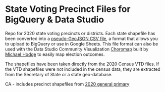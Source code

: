 # State Voting Precinct Files for BigQuery & Data Studio

Repo for 2020 state voting precincts or districts.  Each state shapefile has been converted into a [pseudo-GeoJSON CSV file](https://medium.com/google-cloud/how-to-load-geographic-data-like-zipcode-boundaries-into-bigquery-25e4be4391c8), a format that allows you to upload to BigQuery or use in Google Sheets. This file format can also be used with the Data Studio Community Visualization [Choromap](https://datastudio.google.com/u/0/reporting/4617cbac-3514-4c8d-a999-a3cb6683e579/page/N9GUB) built by [Michael Hodge](https://github.com/datasciencecampus/community-visualizations/tree/main/choromap) to easily map election outcomes. 

The shapefiles have been taken directly from the 2020 Census VTD files. If the VTD shapefiles were not included in the census data, they are extracted from the Secretary of State or a state geo-database. 

CA - includes precinct shapefiles from [2020 general primary](https://statewidedatabase.org/election.html)


